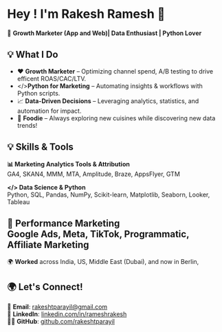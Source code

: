 # Hey ! I'm Rakesh Ramesh 👋  

🚀 **Growth Marketer (App and Web)| Data Enthusiast | Python Lover**  

## 💡 What I Do  
- ❤️ **Growth Marketer** – Optimizing channel spend, A/B testing to drive efficent ROAS/CAC/LTV.  
- </>**Python for Marketing** – Automating insights & workflows with Python scripts.  
- 📈 **Data-Driven Decisions** – Leveraging analytics, statistics, and automation for impact.  
- 🍕 **Foodie** – Always exploring new cuisines while discovering new data trends!  

## 💡 Skills & Tools  
**📊 Marketing Analytics Tools & Attribution**  
GA4, SKAN4, MMM, MTA, Amplitude, Braze, AppsFlyer, GTM 

**</> Data Science & Python**  
Python, SQL, Pandas, NumPy, Scikit-learn, Matplotlib, Seaborn, Looker, Tableau  

**🎯 Performance Marketing**  
Google Ads, Meta, TikTok, Programmatic, Affiliate Marketing  
---

🌍 **Worked** across India, US, Middle East (Dubai), and now in Berlin, 

## 🌍 Let's Connect!  
📩 **Email**: rakeshtparayil@gmail.com  
💼 **LinkedIn**: [linkedin.com/in/rameshrakesh](https://www.linkedin.com/in/rameshrakesh/)  
👨‍💻 **GitHub**: [github.com/rakeshtparayil](https://github.com/rakeshtparayil)  
